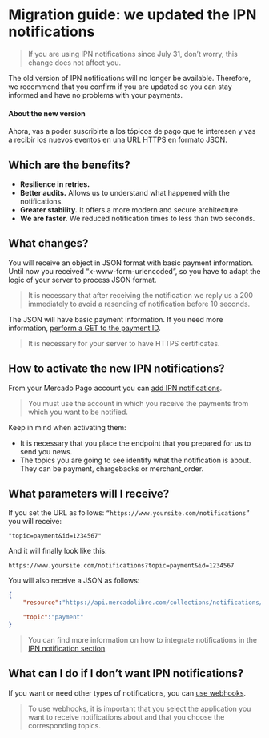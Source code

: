 # Migration guide: we updated the IPN notifications

> If you are using IPN notifications since July 31, don’t worry, this change does not affect you. 

The old version of IPN notifications will no longer be available. Therefore, we recommend that you confirm if you are updated so you can stay informed and have no problems with your payments.

#### About the new version

Ahora, vas a poder suscribirte a los tópicos de pago que te interesen y vas a recibir los nuevos eventos en una URL HTTPS en formato JSON. 

## Which are the benefits?

- **Resilience in retries.**
- **Better audits.** Allows us to understand what happened with the notifications.
- **Greater stability.** It offers a more modern and secure architecture.
- **We are faster.** We reduced notification times to less than two seconds.

## What changes?

You will receive an object in JSON format with basic payment information.
Until now you received “x-www-form-urlencoded”, so you have to adapt the logic of your server to process JSON format. 

> It is necessary that after receiving the notification we reply us a 200 immediately to avoid a resending of notification before 10 seconds.

The JSON will have basic payment information. If you need more information, [perform a GET to the payment ID](https://www.mercadopago[FAKER][URL][DOMAIN]/developers/pt/reference/payments/_payments_id/get).

> It is necessary for your server to have HTTPS certificates.

## How to activate the new IPN notifications?

From your Mercado Pago account you can [add IPN notifications](https://www.mercadopago[FAKER][URL][DOMAIN]/developers/panel/notifications/ipn/introduction).

> You must use the account in which you receive the payments from which you want to be notified.

Keep in mind when activating them:

- It is necessary that you place the endpoint that you prepared for us to send you news.
- The topics you are going to see identify what the notification is about. They can be payment, chargebacks or merchant_order.

## What parameters will I receive?

If you set the URL as follows: `“https://www.yoursite.com/notifications”` you will receive: 


```query
"topic=payment&id=1234567"
```

And it will finally look like this:

`https://www.yoursite.com/notifications?topic=payment&id=1234567`

You will also receive a JSON as follows:

```json
{
	"resource":"https://api.mercadolibre.com/collections/notifications/1234567",

	"topic":"payment"
}
```

> You can find more information on how to integrate notifications in the [IPN notification section](https://www.mercadopago[FAKER][URL][DOMAIN]/developers/en/guides/notifications/ipn/introduction).

## What can I do if I don’t want IPN notifications?

If you want or need other types of notifications, you can [use webhooks](https://www.mercadopago[FAKER][URL][DOMAIN]/developers/panel/notifications).

> To use webhooks, it is important that you select the application you want to receive notifications about and that you choose the corresponding topics.  
